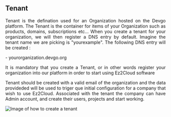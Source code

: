 ## Tenant
<div style='text-align: justify;'> 
<p>Tenant is the defination used for an Organization hosted on the Devgo platform.
The Tenant is the container for items of your Organization such as products, domains, subscriptions etc…
When you create a tenant for your organization, we will then register a DNS entry by default.  
Imagine the tenant name we are picking is "yourexample". The following DNS entry will be created :</p>

<p>- yourorganization.devgo.org</p>

<p>It is mandatory that you create a Tenant, or in other words register your organization into our platform in order to start using Ez2Cloud software
</p>

<p>Tenant should be created with a valid email of the organization and the data provideded will be used to triger que initial configuration for a company that wish to use Ez2Cloud. Associated with the tenant the company can have  Admin account, and create their users, projects and start working. </p>
</div>

![Image of how to create a tenant](../images/TenantConcept.png)